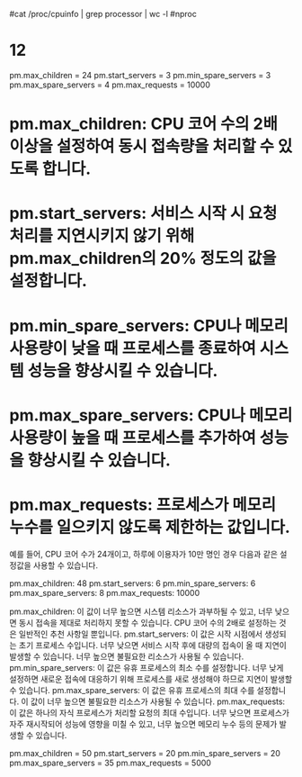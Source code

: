 #cat /proc/cpuinfo | grep processor | wc -l
#nproc
# 12
pm.max_children = 24
pm.start_servers = 3
pm.min_spare_servers = 3
pm.max_spare_servers = 4
pm.max_requests = 10000

# pm.max_children: CPU 코어 수의 2배 이상을 설정하여 동시 접속량을 처리할 수 있도록 합니다.
# pm.start_servers: 서비스 시작 시 요청 처리를 지연시키지 않기 위해 pm.max_children의 20% 정도의 값을 설정합니다.
# pm.min_spare_servers: CPU나 메모리 사용량이 낮을 때 프로세스를 종료하여 시스템 성능을 향상시킬 수 있습니다.
# pm.max_spare_servers: CPU나 메모리 사용량이 높을 때 프로세스를 추가하여 성능을 향상시킬 수 있습니다.
# pm.max_requests: 프로세스가 메모리 누수를 일으키지 않도록 제한하는 값입니다.

예를 들어, CPU 코어 수가 24개이고, 하루에 이용자가 10만 명인 경우 다음과 같은 설정값을 사용할 수 있습니다.

pm.max_children: 48
pm.start_servers: 6
pm.min_spare_servers: 6
pm.max_spare_servers: 8
pm.max_requests: 10000


pm.max_children: 이 값이 너무 높으면 시스템 리소스가 과부하될 수 있고, 너무 낮으면 동시 접속을 제대로 처리하지 못할 수 있습니다. CPU 코어 수의 2배로 설정하는 것은 일반적인 추천 사항일 뿐입니다.
pm.start_servers: 이 값은 시작 시점에서 생성되는 초기 프로세스 수입니다. 너무 낮으면 서비스 시작 후에 대량의 접속이 올 때 지연이 발생할 수 있습니다. 너무 높으면 불필요한 리소스가 사용될 수 있습니다.
pm.min_spare_servers: 이 값은 유휴 프로세스의 최소 수를 설정합니다. 너무 낮게 설정하면 새로운 접속에 대응하기 위해 프로세스를 새로 생성해야 하므로 지연이 발생할 수 있습니다.
pm.max_spare_servers: 이 값은 유휴 프로세스의 최대 수를 설정합니다. 이 값이 너무 높으면 불필요한 리소스가 사용될 수 있습니다.
pm.max_requests: 이 값은 하나의 자식 프로세스가 처리할 요청의 최대 수입니다. 너무 낮으면 프로세스가 자주 재시작되어 성능에 영향을 미칠 수 있고, 너무 높으면 메모리 누수 등의 문제가 발생할 수 있습니다.

pm.max_children = 50
pm.start_servers = 20
pm.min_spare_servers = 20
pm.max_spare_servers = 35
pm.max_requests = 5000